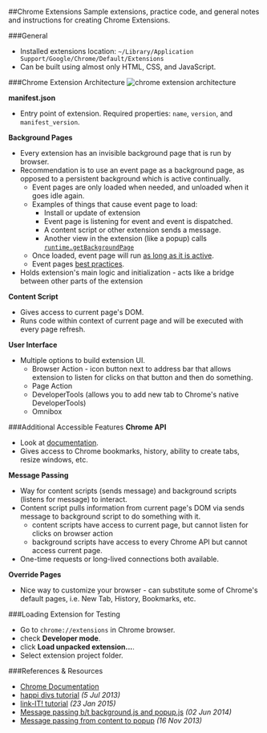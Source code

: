 ##Chrome Extensions
Sample extensions, practice code, and general notes and instructions for creating Chrome Extensions.

###General
* Installed extensions location: `~/Library/Application Support/Google/Chrome/Default/Extensions`
* Can be built using almost only HTML, CSS, and JavaScript.

###Chrome Extension Architecture
![chrome extension architecture](https://s3.amazonaws.com/uploads.hipchat.com/39979/1226495/bKAkxAZiXwyy1YD/architecture.png "chrome extension architecture")

**manifest.json**
* Entry point of extension. Required properties: `name`, `version`, and `manifest_version`.

**Background Pages**
* Every extension has an invisible background page that is run by browser.
* Recommendation is to use an event page as a background page, as opposed to a persistent background which is active continually.
    - Event pages are only loaded when needed, and unloaded when it goes idle again.
    - Examples of things that cause event page to load:
        + Install or update of extension
        + Event page is listening for event and event is dispatched.
        + A content script or other extension sends a message.
        + Another view in the extension (like a popup) calls [`runtime.getBackgroundPage`](https://developer.chrome.com/extensions/runtime#method-getBackgroundPage)
    - Once loaded, event page will run [as long as it is active](https://developer.chrome.com/extensions/event_pages#lifetime).
    - Event pages [best practices](https://developer.chrome.com/extensions/event_pages#best-practices).
* Holds extension's main logic and initialization - acts like a bridge between other parts of the extension

**Content Script**
* Gives access to current page's DOM.
* Runs code within context of current page and will be executed with every page refresh.

**User Interface**
* Multiple options to build extension UI.
    - Browser Action - icon button next to address bar that allows extension to listen for clicks on that button and then do something.
    - Page Action
    - DeveloperTools (allows you to add new tab to Chrome's native DeveloperTools)
    - Omnibox

###Additional Accessible Features
**Chrome API**
* Look at [documentation](https://developer.chrome.com/extensions/api_index.html).
* Gives access to Chrome bookmarks, history, ability to create tabs, resize windows, etc.

**Message Passing**
* Way for content scripts (sends message) and background scripts (listens for message) to interact. 
* Content script pulls information from current page's DOM via sends message to background script to do something with it.
    - content scripts have access to current page, but cannot listen for clicks on browser action
    - background scripts have access to every Chrome API but cannot access current page.
* One-time requests or long-lived connections both available.

**Override Pages**
* Nice way to customize your browser - can substitute some of Chrome's default pages, i.e. New Tab, History, Bookmarks, etc.

###Loading Extension for Testing
* Go to `chrome://extensions` in Chrome browser.
* check **Developer mode**.
* click **Load unpacked extension...**.
* Select extension project folder.

###References & Resources
* [Chrome Documentation](https://developer.chrome.com/extensions)
* [happi divs tutorial](http://code.tutsplus.com/tutorials/developing-google-chrome-extensions--net-33076) *(5 Jul 2013)*
* [link-IT! tutorial](https://robots.thoughtbot.com/how-to-make-a-chrome-extension) *(23 Jan 2015)*
* [Message passing b/t background.js and popup.js](http://tipstak.blogspot.com/2014/06/how-to-communicate-between-background-and-popup-on-Chrome-extensions.html) *(02 Jun 2014)*
* [Message passing from content to popup](http://stackoverflow.com/questions/20019958/chrome-extension-how-to-send-data-from-content-script-to-popup-html) *(16 Nov 2013)*

